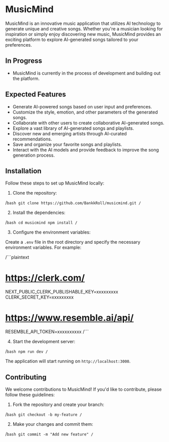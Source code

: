 # MusicMind

MusicMind is an innovative music application that utilizes AI technology to generate unique and creative songs. Whether you're a musician looking for inspiration or simply enjoy discovering new music, MusicMind provides an exciting platform to explore AI-generated songs tailored to your preferences.


## In Progress

- MusicMind is currently in the process of development and building out the platform.

## Expected Features

- Generate AI-powered songs based on user input and preferences.
- Customize the style, emotion, and other parameters of the generated songs.
- Collaborate with other users to create collaborative AI-generated songs.
- Explore a vast library of AI-generated songs and playlists.
- Discover new and emerging artists through AI-curated recommendations.
- Save and organize your favorite songs and playlists.
- Interact with the AI models and provide feedback to improve the song generation process.

## Installation

Follow these steps to set up MusicMind locally:

1. Clone the repository:

/```bash
git clone https://github.com/BankkRoll/musicmind.git
/```

2. Install the dependencies:

/```bash
cd musicmind
npm install
/```

3. Configure the environment variables:

Create a `.env` file in the root directory and specify the necessary environment variables. For example:

/```plaintext
# https://clerk.com/
NEXT_PUBLIC_CLERK_PUBLISHABLE_KEY=xxxxxxxxx
CLERK_SECRET_KEY=xxxxxxxxx

# https://www.resemble.ai/api/
RESEMBLE_API_TOKEN=xxxxxxxxxx
/```

4. Start the development server:

/```bash
npm run dev
/```

The application will start running on `http://localhost:3000`.

## Contributing

We welcome contributions to MusicMind! If you'd like to contribute, please follow these guidelines:

1. Fork the repository and create your branch:

/```bash
git checkout -b my-feature
/```

2. Make your changes and commit them:

/```bash
git commit -m "Add new feature"
/```
